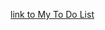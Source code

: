 <a href ="https://soojsooj.github.io/MIT-work/working-with-the-DOM/insertDOM.html">link to My To Do List</a>

